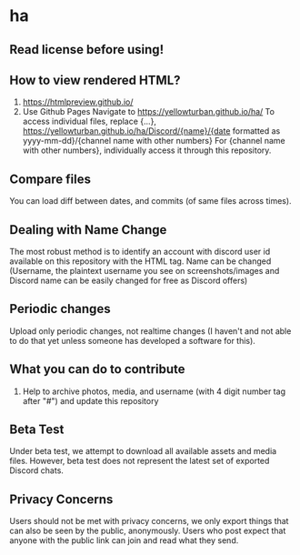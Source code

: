 # ha
## Read license before using!

## How to view rendered HTML?
1.  https://htmlpreview.github.io/
2. Use Github Pages
Navigate to https://yellowturban.github.io/ha/
To access individual files, replace {...}, https://yellowturban.github.io/ha/Discord/{name}/{date formatted as yyyy-mm-dd}/{channel name with other numbers}
For {channel name with other numbers}, individually access it through this repository.

## Compare files
You can load diff between dates, and commits (of same files across times).

## Dealing with Name Change
The most robust method is to identify an account with discord user id available on this repository with the HTML tag. Name can be changed (Username, the plaintext username you see on screenshots/images and Discord name can be easily changed for free as Discord offers)

## Periodic changes
Upload only periodic changes, not realtime changes (I haven't and not able to do that yet unless someone has developed a software for this).

## What you can do to contribute
1. Help to archive photos, media, and username (with 4 digit number tag after "#") and update this repository

## Beta Test
Under beta test, we attempt to download all available assets and media files. However, beta test does not represent the latest set of exported Discord chats.

## Privacy Concerns
Users should not be met with privacy concerns, we only export things that can also be seen by the public, anonymously. Users who post expect that anyone with the public link can join and read what they send.
